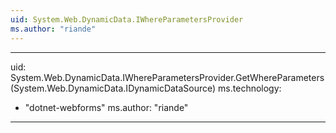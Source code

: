```yaml
---
uid: System.Web.DynamicData.IWhereParametersProvider
ms.author: "riande"
---
```


---
uid: System.Web.DynamicData.IWhereParametersProvider.GetWhereParameters(System.Web.DynamicData.IDynamicDataSource)
ms.technology: 
  - "dotnet-webforms"
ms.author: "riande"
---
